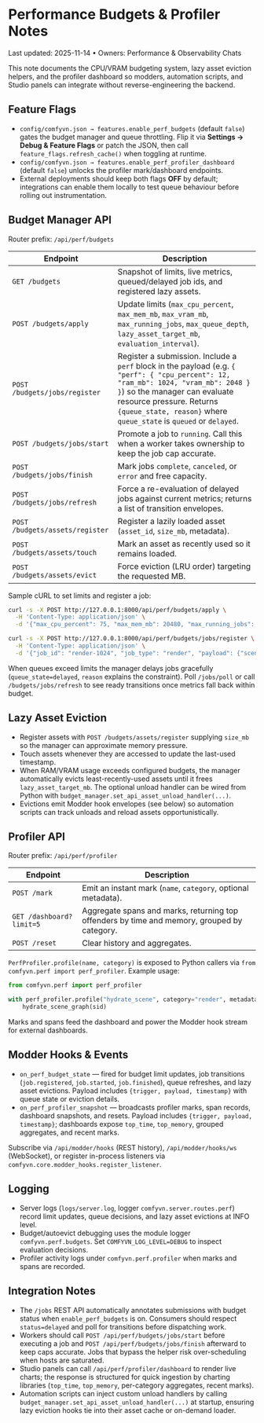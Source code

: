 # Performance Budgets & Profiler Notes

Last updated: 2025-11-14 • Owners: Performance & Observability Chats

This note documents the CPU/VRAM budgeting system, lazy asset eviction helpers, and the profiler dashboard so modders, automation scripts, and Studio panels can integrate without reverse-engineering the backend.

## Feature Flags

- `config/comfyvn.json → features.enable_perf_budgets` (default `false`) gates the budget manager and queue throttling. Flip it via **Settings → Debug & Feature Flags** or patch the JSON, then call `feature_flags.refresh_cache()` when toggling at runtime.
- `config/comfyvn.json → features.enable_perf_profiler_dashboard` (default `false`) unlocks the profiler mark/dashboard endpoints.
- External deployments should keep both flags **OFF** by default; integrations can enable them locally to test queue behaviour before rolling out instrumentation.

## Budget Manager API

Router prefix: `/api/perf/budgets`

| Endpoint | Description |
| --- | --- |
| `GET /budgets` | Snapshot of limits, live metrics, queued/delayed job ids, and registered lazy assets. |
| `POST /budgets/apply` | Update limits (`max_cpu_percent`, `max_mem_mb`, `max_vram_mb`, `max_running_jobs`, `max_queue_depth`, `lazy_asset_target_mb`, `evaluation_interval`). |
| `POST /budgets/jobs/register` | Register a submission. Include a `perf` block in the payload (e.g. `{ "perf": { "cpu_percent": 12, "ram_mb": 1024, "vram_mb": 2048 } }`) so the manager can evaluate resource pressure. Returns `{queue_state, reason}` where `queue_state` is `queued` or `delayed`. |
| `POST /budgets/jobs/start` | Promote a job to `running`. Call this when a worker takes ownership to keep the job cap accurate. |
| `POST /budgets/jobs/finish` | Mark jobs `complete`, `canceled`, or `error` and free capacity. |
| `POST /budgets/jobs/refresh` | Force a re-evaluation of delayed jobs against current metrics; returns a list of transition envelopes. |
| `POST /budgets/assets/register` | Register a lazily loaded asset (`asset_id`, `size_mb`, metadata). |
| `POST /budgets/assets/touch` | Mark an asset as recently used so it remains loaded. |
| `POST /budgets/assets/evict` | Force eviction (LRU order) targeting the requested MB. |

Sample cURL to set limits and register a job:

```bash
curl -s -X POST http://127.0.0.1:8000/api/perf/budgets/apply \
  -H 'Content-Type: application/json' \
  -d '{"max_cpu_percent": 75, "max_mem_mb": 20480, "max_running_jobs": 2}'

curl -s -X POST http://127.0.0.1:8000/api/perf/budgets/jobs/register \
  -H 'Content-Type: application/json' \
  -d '{"job_id": "render-1024", "job_type": "render", "payload": {"scene": "intro", "perf": {"cpu_percent": 12, "ram_mb": 1536, "vram_mb": 2048}}}'
```

When queues exceed limits the manager delays jobs gracefully (`queue_state=delayed`, `reason` explains the constraint). Poll `/jobs/poll` or call `/budgets/jobs/refresh` to see ready transitions once metrics fall back within budget.

## Lazy Asset Eviction

- Register assets with `POST /budgets/assets/register` supplying `size_mb` so the manager can approximate memory pressure.
- Touch assets whenever they are accessed to update the last-used timestamp.
- When RAM/VRAM usage exceeds configured budgets, the manager automatically evicts least-recently-used assets until it frees `lazy_asset_target_mb`. The optional unload handler can be wired from Python with `budget_manager.set_api_asset_unload_handler(...)`.
- Evictions emit Modder hook envelopes (see below) so automation scripts can track unloads and reload assets opportunistically.

## Profiler API

Router prefix: `/api/perf/profiler`

| Endpoint | Description |
| --- | --- |
| `POST /mark` | Emit an instant mark (`name`, `category`, optional metadata). |
| `GET /dashboard?limit=5` | Aggregate spans and marks, returning top offenders by time and memory, grouped by category. |
| `POST /reset` | Clear history and aggregates. |

`PerfProfiler.profile(name, category)` is exposed to Python callers via `from comfyvn.perf import perf_profiler`. Example usage:

```python
from comfyvn.perf import perf_profiler

with perf_profiler.profile("hydrate_scene", category="render", metadata={"scene": sid}):
    hydrate_scene_graph(sid)
```

Marks and spans feed the dashboard and power the Modder hook stream for external dashboards.

## Modder Hooks & Events

- `on_perf_budget_state` — fired for budget limit updates, job transitions (`job.registered`, `job.started`, `job.finished`), queue refreshes, and lazy asset evictions. Payload includes `{trigger, payload, timestamp}` with queue state or eviction details.
- `on_perf_profiler_snapshot` — broadcasts profiler marks, span records, dashboard snapshots, and resets. Payload includes `{trigger, payload, timestamp}`; dashboards expose `top_time`, `top_memory`, grouped aggregates, and recent marks.

Subscribe via `/api/modder/hooks` (REST history), `/api/modder/hooks/ws` (WebSocket), or register in-process listeners via `comfyvn.core.modder_hooks.register_listener`.

## Logging

- Server logs (`logs/server.log`, logger `comfyvn.server.routes.perf`) record limit updates, queue decisions, and lazy asset evictions at INFO level.
- Budget/autoevict debugging uses the module logger `comfyvn.perf.budgets`. Set `COMFYVN_LOG_LEVEL=DEBUG` to inspect evaluation decisions.
- Profiler activity logs under `comfyvn.perf.profiler` when marks and spans are recorded.

## Integration Notes

- The `/jobs` REST API automatically annotates submissions with budget status when `enable_perf_budgets` is on. Consumers should respect `status=delayed` and poll for transitions before dispatching work.
- Workers should call `POST /api/perf/budgets/jobs/start` before executing a job and `POST /api/perf/budgets/jobs/finish` afterward to keep caps accurate. Jobs that bypass the helper risk over-scheduling when hosts are saturated.
- Studio panels can call `/api/perf/profiler/dashboard` to render live charts; the response is structured for quick ingestion by charting libraries (`top_time`, `top_memory`, per-category aggregates, recent marks).
- Automation scripts can inject custom unload handlers by calling `budget_manager.set_api_asset_unload_handler(...)` at startup, ensuring lazy eviction hooks tie into their asset cache or on-demand loader.
